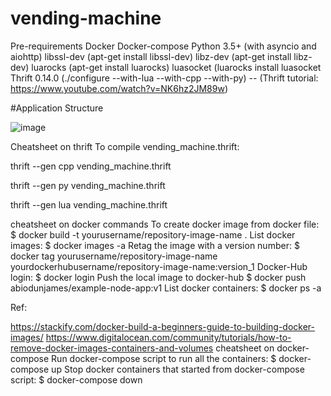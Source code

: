 # vending-machine
Pre-requirements
    Docker
    Docker-compose
    Python 3.5+ (with asyncio and aiohttp)
    libssl-dev (apt-get install libssl-dev)
    libz-dev (apt-get install libz-dev)
    luarocks (apt-get install luarocks)
    luasocket (luarocks install luasocket
    Thrift 0.14.0 (./configure --with-lua --with-cpp --with-py) -- (Thrift tutorial: https://www.youtube.com/watch?v=NK6hz2JM89w)

#Application Structure

![image](https://user-images.githubusercontent.com/129309834/229675785-905e08ef-3d29-4127-b15b-3c4ec7888303.png)


Cheatsheet on thrift
To compile vending_machine.thrift:

thrift --gen cpp vending_machine.thrift

thrift --gen py vending_machine.thrift

thrift --gen lua vending_machine.thrift

cheatsheet on docker commands
To create docker image from docker file: $ docker build -t yourusername/repository-image-name .
List docker images: $ docker images -a
Retag the image with a version number: $ docker tag yourusername/repository-image-name yourdockerhubusername/repository-image-name:version_1
Docker-Hub login: $ docker login
Push the local image to docker-hub $ docker push abiodunjames/example-node-app:v1
List docker containers: $ docker ps -a

Ref:

https://stackify.com/docker-build-a-beginners-guide-to-building-docker-images/
https://www.digitalocean.com/community/tutorials/how-to-remove-docker-images-containers-and-volumes
cheatsheet on docker-compose
Run docker-compose script to run all the containers: $ docker-compose up
Stop docker containers that started from docker-compose script: $ docker-compose down
